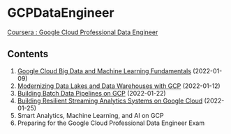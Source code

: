 # GCPDataEngineer
[Coursera : Google Cloud Professional Data Engineer](https://casselkim.notion.site/Google-Cloud-Professional-Data-Engineer-certification-822a50e2f349464f8e70b149364fa67e)  

## Contents
1. [Google Cloud Big Data and Machine Learning Fundamentals](https://casselkim.notion.site/Google-Cloud-Big-Data-and-Machine-Learning-Fundamentals-103feed6f6d04cab96ea72aecb413716) (2022-01-09)
2. [Modernizing Data Lakes and Data Warehouses with GCP](https://casselkim.notion.site/Modernizing-Data-Lakes-and-Data-Warehouses-with-GCP-39132000892b49a99631f3045114f52d) (2022-01-12)
3. [Building Batch Data Pipelines on GCP](https://casselkim.notion.site/Building-Batch-Data-Pipelines-on-GCP-b201c8641624469ebd635e5e6990606d) (2022-01-22)  
4. [Building Resilient Streaming Analytics Systems on Google Cloud](https://casselkim.notion.site/Building-Resilient-Streaming-Analytics-Systems-on-Google-Cloud-2bcf91e0328849d6a6c3e395584b5744) (2022-01-25)  
5. Smart Analytics, Machine Learning, and AI on GCP
6. Preparing for the Google Cloud Professional Data Engineer Exam







